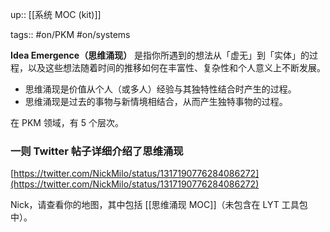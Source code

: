up:: [[系统 MOC (kit)]] 

tags:: #on/PKM #on/systems 

**Idea Emergence（思维涌现）** 是指你所遇到的想法从「虚无」到「实体」的过程，以及这些想法随着时间的推移如何在丰富性、复杂性和个人意义上不断发展。

-   思维涌现是价值从个人（或多人）经验与其独特性结合时产生的过程。
-   思维涌现是过去的事物与新情境相结合，从而产生独特事物的过程。

在 PKM 领域，有 5 个层次。

### 一则 Twitter 帖子详细介绍了思维涌现

[](https://twitter.com/NickMilo/status/1317190776284086272)[https://twitter.com/NickMilo/status/1317190776284086272](https://twitter.com/NickMilo/status/1317190776284086272)

Nick，请查看你的地图，其中包括 [[思维涌现 MOC]]（未包含在 LYT 工具包中）。

